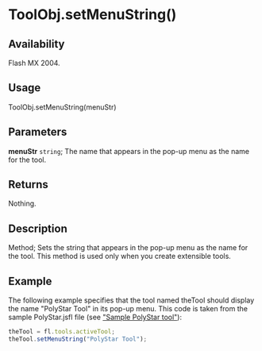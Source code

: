 # ToolObj.setMenuString()

## Availability

Flash MX 2004.

## Usage

ToolObj.setMenuString(menuStr)

## Parameters

**menuStr** `string`; The name that appears in the pop-up menu as the name for the tool.

## Returns

Nothing.

## Description

Method; Sets the string that appears in the pop-up menu as the name for the tool. This method is used only when you create extensible tools.

## Example

The following example specifies that the tool named theTool should display the name "PolyStar Tool" in its pop-up menu. This code is taken from the sample PolyStar.jsfl file (see ["Sample PolyStar tool"](../Introduction/Sample_implementations.md#sample-polyStar-tool)):

```javascript
theTool = fl.tools.activeTool;
theTool.setMenuString("PolyStar Tool");
```
